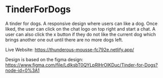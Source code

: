 # TinderForDogs
 
A tinder for dogs. A responsive design where users can like a dog. Once liked, the user can click on the chat logo on top right and start a chat. A user can also click the x button if they do not like the current dog which brings another one out until there are no more dogs left.

Live Website: https://thunderous-mousse-fc792e.netlify.app/

Design is based on the figma design: https://www.figma.com/file/LdlksbT0QYLpRlHrOlKDuc/Tinder-for-Dogs?node-id=0%3A1

